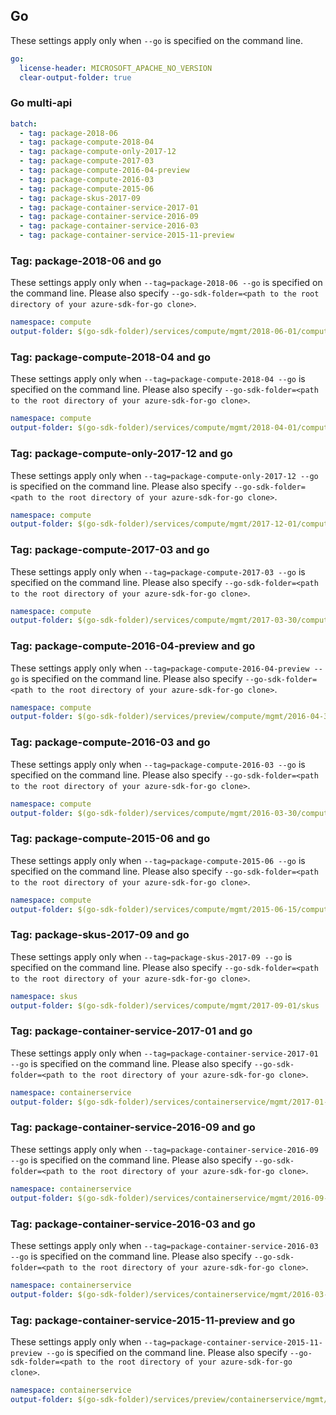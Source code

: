 ## Go

These settings apply only when `--go` is specified on the command line.

``` yaml $(go)
go:
  license-header: MICROSOFT_APACHE_NO_VERSION
  clear-output-folder: true
```

### Go multi-api

``` yaml $(go) && $(multiapi)
batch:
  - tag: package-2018-06
  - tag: package-compute-2018-04
  - tag: package-compute-only-2017-12
  - tag: package-compute-2017-03
  - tag: package-compute-2016-04-preview
  - tag: package-compute-2016-03
  - tag: package-compute-2015-06
  - tag: package-skus-2017-09
  - tag: package-container-service-2017-01
  - tag: package-container-service-2016-09
  - tag: package-container-service-2016-03
  - tag: package-container-service-2015-11-preview
```

### Tag: package-2018-06 and go

These settings apply only when `--tag=package-2018-06 --go` is specified on the command line.
Please also specify `--go-sdk-folder=<path to the root directory of your azure-sdk-for-go clone>`.

``` yaml $(tag)=='package-2018-06' && $(go)
namespace: compute
output-folder: $(go-sdk-folder)/services/compute/mgmt/2018-06-01/compute
```

### Tag: package-compute-2018-04 and go

These settings apply only when `--tag=package-compute-2018-04 --go` is specified on the command line.
Please also specify `--go-sdk-folder=<path to the root directory of your azure-sdk-for-go clone>`.

``` yaml $(tag)=='package-compute-2018-04' && $(go)
namespace: compute
output-folder: $(go-sdk-folder)/services/compute/mgmt/2018-04-01/compute
```

### Tag: package-compute-only-2017-12 and go

These settings apply only when `--tag=package-compute-only-2017-12 --go` is specified on the command line.
Please also specify `--go-sdk-folder=<path to the root directory of your azure-sdk-for-go clone>`.

``` yaml $(tag)=='package-compute-only-2017-12' && $(go)
namespace: compute
output-folder: $(go-sdk-folder)/services/compute/mgmt/2017-12-01/compute
```

### Tag: package-compute-2017-03 and go

These settings apply only when `--tag=package-compute-2017-03 --go` is specified on the command line.
Please also specify `--go-sdk-folder=<path to the root directory of your azure-sdk-for-go clone>`.

``` yaml $(tag)=='package-compute-2017-03' && $(go)
namespace: compute
output-folder: $(go-sdk-folder)/services/compute/mgmt/2017-03-30/compute
```

### Tag: package-compute-2016-04-preview and go

These settings apply only when `--tag=package-compute-2016-04-preview --go` is specified on the command line.
Please also specify `--go-sdk-folder=<path to the root directory of your azure-sdk-for-go clone>`.

``` yaml $(tag)=='package-compute-2016-04-preview' && $(go)
namespace: compute
output-folder: $(go-sdk-folder)/services/preview/compute/mgmt/2016-04-30-preview/compute
```

### Tag: package-compute-2016-03 and go

These settings apply only when `--tag=package-compute-2016-03 --go` is specified on the command line.
Please also specify `--go-sdk-folder=<path to the root directory of your azure-sdk-for-go clone>`.

``` yaml $(tag)=='package-compute-2016-03' && $(go)
namespace: compute
output-folder: $(go-sdk-folder)/services/compute/mgmt/2016-03-30/compute
```

### Tag: package-compute-2015-06 and go

These settings apply only when `--tag=package-compute-2015-06 --go` is specified on the command line.
Please also specify `--go-sdk-folder=<path to the root directory of your azure-sdk-for-go clone>`.

``` yaml $(tag)=='package-compute-2015-06' && $(go)
namespace: compute
output-folder: $(go-sdk-folder)/services/compute/mgmt/2015-06-15/compute
```

### Tag: package-skus-2017-09 and go

These settings apply only when `--tag=package-skus-2017-09 --go` is specified on the command line.
Please also specify `--go-sdk-folder=<path to the root directory of your azure-sdk-for-go clone>`.

``` yaml $(tag)=='package-skus-2017-09' && $(go)
namespace: skus
output-folder: $(go-sdk-folder)/services/compute/mgmt/2017-09-01/skus
```

### Tag: package-container-service-2017-01 and go

These settings apply only when `--tag=package-container-service-2017-01 --go` is specified on the command line.
Please also specify `--go-sdk-folder=<path to the root directory of your azure-sdk-for-go clone>`.

``` yaml $(tag)=='package-container-service-2017-01' && $(go)
namespace: containerservice
output-folder: $(go-sdk-folder)/services/containerservice/mgmt/2017-01-31/containerservice
```

### Tag: package-container-service-2016-09 and go

These settings apply only when `--tag=package-container-service-2016-09 --go` is specified on the command line.
Please also specify `--go-sdk-folder=<path to the root directory of your azure-sdk-for-go clone>`.

``` yaml $(tag)=='package-container-service-2016-09' && $(go)
namespace: containerservice
output-folder: $(go-sdk-folder)/services/containerservice/mgmt/2016-09-30/containerservice
```

### Tag: package-container-service-2016-03 and go

These settings apply only when `--tag=package-container-service-2016-03 --go` is specified on the command line.
Please also specify `--go-sdk-folder=<path to the root directory of your azure-sdk-for-go clone>`.

``` yaml $(tag)=='package-container-service-2016-03' && $(go)
namespace: containerservice
output-folder: $(go-sdk-folder)/services/containerservice/mgmt/2016-03-30/containerservice
```

### Tag: package-container-service-2015-11-preview and go

These settings apply only when `--tag=package-container-service-2015-11-preview --go` is specified on the command line.
Please also specify `--go-sdk-folder=<path to the root directory of your azure-sdk-for-go clone>`.

``` yaml $(tag)=='package-container-service-2015-11-preview' && $(go)
namespace: containerservice
output-folder: $(go-sdk-folder)/services/preview/containerservice/mgmt/2015-11-01-preview/containerservice
```
